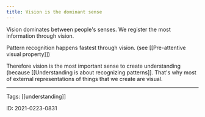 ```yaml
---
title: Vision is the dominant sense
---
```


Vision dominates between people's senses. We register the most information through vision.

Pattern recognition happens fastest through vision. (see [[Pre-attentive visual property]])

Therefore vision is the most important sense to create understanding (because [[Understanding is about recognizing patterns]]. That's why most of external representations of things that we create are visual.

---
Tags: [[understanding]]

ID: 2021-0223-0831

